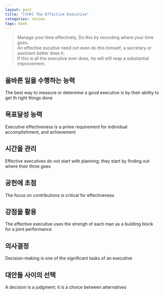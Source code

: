 ```yaml
---
layout: post
title: "[리뷰] The Effective Executive"
categories: review
tags: book
---
```


> Manage your time effectively, Do this by recording where your time goes.  
> An effective excutive need not even do this himself; a secretary or assistant better does it.  
> If this is all the executive ever does, he will still reap a substantial improvement.

## 올바른 일을 수행하는 능력
The best way to measure or determine a good executive is by their ability to get th right things done

## 목표달성 능력
Executive effectiveness is a prime requirement for individual accomplishment, and achievement

## 시간을 관리
Effective executives do not start with planning; they start by finding out where their thme goes

## 공헌에 초점
The focus on contributions is critical for effectiveness

## 강점을 활용
The effective executive uses the strengh of each man as a building block for a joint performance

## 의사결정
Decision-making is one of the significant tasks of an executive

## 대안들 사이의 선택
A decision is a judgment; it is a choice between alternatives
